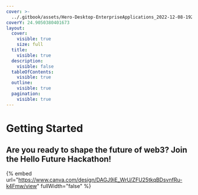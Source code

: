 ```yaml
---
cover: >-
  ../.gitbook/assets/Hero-Desktop-EnterpriseApplications_2022-12-08-192047_ivzd.webp
coverY: 24.9050380401673
layout:
  cover:
    visible: true
    size: full
  title:
    visible: true
  description:
    visible: false
  tableOfContents:
    visible: true
  outline:
    visible: true
  pagination:
    visible: true
---
```


# Getting Started

## Are you ready to shape the future of web3? Join the Hello Future Hackathon!

{% embed url="https://www.canva.com/design/DAGJ9iE_WrU/ZFU25tkqBDsvnfRu-k4Fmw/view" fullWidth="false" %}
